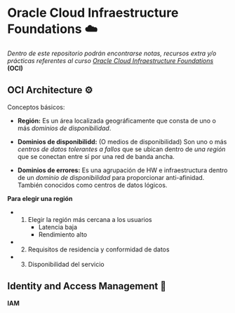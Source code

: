 # Oracle Cloud Infraestructure Foundations ☁️

_Dentro de este repositorio podrán encontrarse notas, recursos extra y/o prácticas referentes al curso [Oracle Cloud Infraestructure Foundations](https://mylearn.oracle.com/component/-/108432/166230)_ **(OCI)**

## OCI Architecture ⚙️
Conceptos básicos:
* **Región:** Es un área localizada geográficamente que consta de uno o más _dominios de disponibilidad_.

* **Dominios de disponibilidd:** (O medios de disponibilidad) Son uno o más _centros de datos tolerantes a fallos_ que se ubican dentro de _una región_ que se conectan entre sí por una red de banda ancha.

* **Dominios de errores:** Es una agrupación de HW e infraestructura dentro de un _dominio de disponibilidad_ para proporcionar anti-afinidad. También conocidos como centros de datos lógicos.

**Para elegir una región** 
* 1) Elegir la región más cercana a los usuarios 
     * Latencia baja
     * Rendimiento alto
* 2) Requisitos de residencia y conformidad de datos
* 3) Disponibilidad del servicio

## Identity and Access Management 👥

**IAM**



